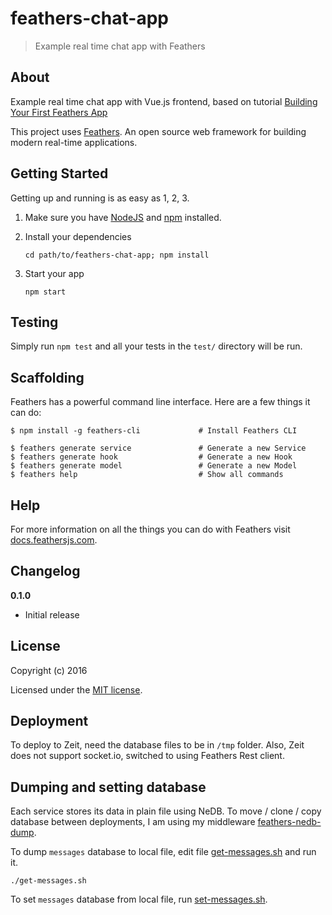 # feathers-chat-app

> Example real time chat app with Feathers

## About

Example real time chat app with Vue.js frontend, based on tutorial
[Building Your First Feathers App](http://docs.feathersjs.com/getting-started/readme.html)

This project uses [Feathers](http://feathersjs.com). An open source web framework for building modern real-time applications.

## Getting Started

Getting up and running is as easy as 1, 2, 3.

1. Make sure you have [NodeJS](https://nodejs.org/) and [npm](https://www.npmjs.com/) installed.
2. Install your dependencies

    ```
    cd path/to/feathers-chat-app; npm install
    ```

3. Start your app

    ```
    npm start
    ```

## Testing

Simply run `npm test` and all your tests in the `test/` directory will be run.

## Scaffolding

Feathers has a powerful command line interface. Here are a few things it can do:

```
$ npm install -g feathers-cli             # Install Feathers CLI

$ feathers generate service               # Generate a new Service
$ feathers generate hook                  # Generate a new Hook
$ feathers generate model                 # Generate a new Model
$ feathers help                           # Show all commands
```

## Help

For more information on all the things you can do with Feathers visit [docs.feathersjs.com](http://docs.feathersjs.com).

## Changelog

__0.1.0__

- Initial release

## License

Copyright (c) 2016

Licensed under the [MIT license](LICENSE).

## Deployment

To deploy to Zeit, need the database files to be in `/tmp` folder.
Also, Zeit does not support socket.io, switched to using Feathers Rest
client.

## Dumping and setting database

Each service stores its data in plain file using NeDB. To move / clone / copy
database between deployments, I am using my middleware
[feathers-nedb-dump](https://github.com/bahmutov/feathers-nedb-dump).

To dump `messages` database to local file, edit file
[get-messages.sh](get-messages.sh) and run it.

```text
./get-messages.sh
```

To set `messages` database from local file, run
[set-messages.sh](set-messages.sh).


